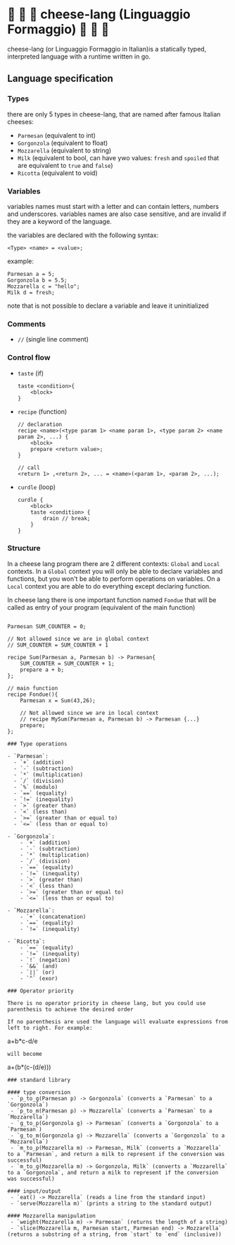 # &#129472; &#129472; &#129472; cheese-lang (Linguaggio Formaggio) &#129472; &#129472; &#129472; 

cheese-lang (or Linguaggio Formaggio in Italian)is a statically typed, interpreted language with a runtime
written in go.

## Language specification

### Types

there are only 5 types in cheese-lang, that are named after
famous Italian cheeses:

- `Parmesan` (equivalent to int)
- `Gorgonzola` (equivalent to float)
- `Mozzarella` (equivalent to string)
- `Milk` (equivalent to bool, can have ywo values: `fresh` and `spoiled` that are equivalent to `true` and `false`)
- `Ricotta` (equivalent to void)

### Variables
variables names must start with a letter and can contain letters, numbers and underscores.
variables names are also case sensitive, and are invalid if they are a keyword of the language.

the variables are declared with the following syntax:
```
<Type> <name> = <value>;
```

example:
```
Parmesan a = 5;
Gorgonzola b = 5.5;
Mozzarella c = "hello";
Milk d = fresh;
```

note that is not possible to declare a variable and leave it uninitialized

### Comments
 - `//` (single line comment)

### Control flow

 - `taste` (if)
    ```
    taste <condition>{
        <block>
    }
    ```
 - `recipe` (function)
    ```
    // declaration
    recipe <name>(<type param 1> <name param 1>, <type param 2> <name param 2>, ...) {
        <block>
        prepare <return value>;
    }
    
    // call
    <return 1> ,<return 2>, ... = <name>(<param 1>, <param 2>, ...);
    ``` 
 - `curdle` (loop)
    ```
    curdle {
        <block>
        taste <condition> {
            drain // break;
        }
    }
    ```
### Structure

In a cheese lang program there are 2 different contexts: `Global` and `Local` contexts.
In a `Global` context you will only be able to declare variables and functions, but you won't be able
to perform operations on variables.
On a `Local` context you are able to do everything except declaring function.

In cheese lang there is one important function named `Fondue` that will be called as entry of your program (equivalent of the main function)


```

Parmesan SUM_COUNTER = 0;

// Not allowed since we are in global context
// SUM_COUNTER = SUM_COUNTER + 1 

recipe Sum(Parmesan a, Parmesan b) -> Parmesan{
    SUM_COUNTER = SUM_COUNTER + 1;
    prepare a + b;
};

// main function
recipe Fondue(){
    Parmesan x = Sum(43,26);

    // Not allowed since we are in local context
    // recipe MySum(Parmesan a, Parmesan b) -> Parmesan {...}
    prepare;
};

### Type operations

- `Parmesan`:
  - `+` (addition)
  - `-` (subtraction)
  - `*` (multiplication)
  - `/` (division)
  - `%` (modulo)
  - `==` (equality)
  - `!=` (inequality)
  - `>` (greater than)
  - `<` (less than)
  - `>=` (greater than or equal to)
  - `<=` (less than or equal to)

- `Gorgonzola`:
    - `+` (addition)
    - `-` (subtraction)
    - `*` (multiplication)
    - `/` (division)
    - `==` (equality)
    - `!=` (inequality)
    - `>` (greater than)
    - `<` (less than)
    - `>=` (greater than or equal to)
    - `<=` (less than or equal to)

- `Mozzarella`:
    - `+` (concatenation)
    - `==` (equality)
    - `!=` (inequality)

- `Ricotta`:
    - `==` (equality)
    - `!=` (inequality)
    - `!` (negation)
    - `&&` (and)
    - `||` (or)
    - `^` (exor)

### Operator priority

There is no operator priority in cheese lang, but you could use parenthesis to achieve the desired order

If no parenthesis are used the language will evaluate expressions from left to right. For example:
```
a+b*c-d/e
```
will become
```
a+(b*(c-(d/e)))
```
### standard library

#### type conversion
 - `p_to_g(Parmesan p) -> Gorgonzola` (converts a `Parmesan` to a `Gorgonzola`)
 - `p_to_m(Parmesan p) -> Mozzarella` (converts a `Parmesan` to a `Mozzarella`)
 - `g_to_p(Gorgonzola g) -> Parmesan` (converts a `Gorgonzola` to a `Parmesan`)
 - `g_to_m(Gorgonzola g) -> Mozzarella` (converts a `Gorgonzola` to a `Mozzarella`)
 - `m_to_p(Mozzarella m) -> Parmesan, Milk` (converts a `Mozzarella` to a `Parmesan`, and return a milk to represent if the conversion was successful)
 - `m_to_g(Mozzarella m) -> Gorgonzola, Milk` (converts a `Mozzarella` to a `Gorgonzola`, and return a milk to represent if the conversion was successful)

#### input/output
 - `eat() -> Mozzarella` (reads a line from the standard input)
 - `serve(Mozzarella m)` (prints a string to the standard output)

#### Mozzarella manipulation
 - `weight(Mozzarella m) -> Parmesan` (returns the length of a string)
 - `slice(Mozzarella m, Parmesan start, Parmesan end) -> Mozzarella` (returns a substring of a string, from `start` to `end` (inclusive))
